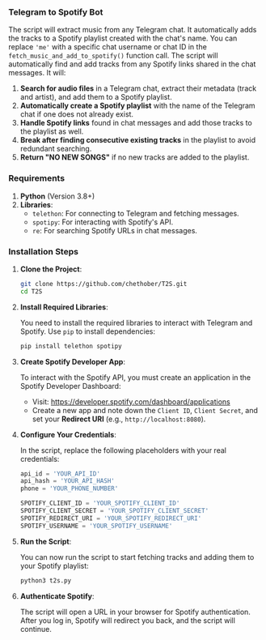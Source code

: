 ### Telegram to Spotify Bot

The script will extract music from any Telegram chat. It automatically adds the tracks to a Spotify playlist created with the chat's name. You can replace `'me'` with a specific chat username or chat ID in the `fetch_music_and_add_to_spotify()` function call. The script will automatically find and add tracks from any Spotify links shared in the chat messages. It will:
1. **Search for audio files** in a Telegram chat, extract their metadata (track and artist), and add them to a Spotify playlist.
2. **Automatically create a Spotify playlist** with the name of the Telegram chat if one does not already exist.
3. **Handle Spotify links** found in chat messages and add those tracks to the playlist as well.
4. **Break after finding consecutive existing tracks** in the playlist to avoid redundant searching.
5. **Return "NO NEW SONGS"** if no new tracks are added to the playlist.


### Requirements

1. **Python** (Version 3.8+)
2. **Libraries**:
   - `telethon`: For connecting to Telegram and fetching messages.
   - `spotipy`: For interacting with Spotify's API.
   - `re`: For searching Spotify URLs in chat messages.

### Installation Steps

1. **Clone the Project**:

   ```bash
   git clone https://github.com/chethober/T2S.git
   cd T2S
   ```

2. **Install Required Libraries**:

   You need to install the required libraries to interact with Telegram and Spotify. Use `pip` to install dependencies:
   ```bash
   pip install telethon spotipy
   ```

3. **Create Spotify Developer App**:

   To interact with the Spotify API, you must create an application in the Spotify Developer Dashboard:
   - Visit: https://developer.spotify.com/dashboard/applications
   - Create a new app and note down the `Client ID`, `Client Secret`, and set your **Redirect URI** (e.g., `http://localhost:8080`).

4. **Configure Your Credentials**:

   In the script, replace the following placeholders with your real credentials:
   ```python
   api_id = 'YOUR_API_ID'
   api_hash = 'YOUR_API_HASH'
   phone = 'YOUR_PHONE_NUMBER'

   SPOTIFY_CLIENT_ID = 'YOUR_SPOTIFY_CLIENT_ID'
   SPOTIFY_CLIENT_SECRET = 'YOUR_SPOTIFY_CLIENT_SECRET'
   SPOTIFY_REDIRECT_URI = 'YOUR_SPOTIFY_REDIRECT_URI'
   SPOTIFY_USERNAME = 'YOUR_SPOTIFY_USERNAME'
   ```

5. **Run the Script**:

   You can now run the script to start fetching tracks and adding them to your Spotify playlist:
   ```bash
   python3 t2s.py
   ```

6. **Authenticate Spotify**:

   The script will open a URL in your browser for Spotify authentication. After you log in, Spotify will redirect you back, and the script will continue.